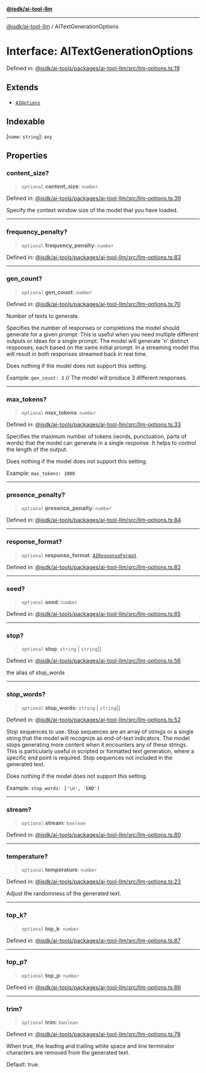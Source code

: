 [**@isdk/ai-tool-llm**](../README.md)

***

[@isdk/ai-tool-llm](../globals.md) / AITextGenerationOptions

# Interface: AITextGenerationOptions

Defined in: [@isdk/ai-tools/packages/ai-tool-llm/src/llm-options.ts:19](https://github.com/isdk/ai-tool-llm.js/blob/b85f02c051e6cb4b9c451fe72592c4077cb731a4/src/llm-options.ts#L19)

## Extends

- [`AIOptions`](AIOptions.md)

## Indexable

\[`name`: `string`\]: `any`

## Properties

### content\_size?

> `optional` **content\_size**: `number`

Defined in: [@isdk/ai-tools/packages/ai-tool-llm/src/llm-options.ts:39](https://github.com/isdk/ai-tool-llm.js/blob/b85f02c051e6cb4b9c451fe72592c4077cb731a4/src/llm-options.ts#L39)

Specify the context window size of the model that you have loaded.

***

### frequency\_penalty?

> `optional` **frequency\_penalty**: `number`

Defined in: [@isdk/ai-tools/packages/ai-tool-llm/src/llm-options.ts:83](https://github.com/isdk/ai-tool-llm.js/blob/b85f02c051e6cb4b9c451fe72592c4077cb731a4/src/llm-options.ts#L83)

***

### gen\_count?

> `optional` **gen\_count**: `number`

Defined in: [@isdk/ai-tools/packages/ai-tool-llm/src/llm-options.ts:70](https://github.com/isdk/ai-tool-llm.js/blob/b85f02c051e6cb4b9c451fe72592c4077cb731a4/src/llm-options.ts#L70)

Number of texts to generate.

Specifies the number of responses or completions the model should generate for a given prompt.
This is useful when you need multiple different outputs or ideas for a single prompt.
The model will generate 'n' distinct responses, each based on the same initial prompt.
In a streaming model this will result in both responses streamed back in real time.

Does nothing if the model does not support this setting.

Example: `gen_count: 3` // The model will produce 3 different responses.

***

### max\_tokens?

> `optional` **max\_tokens**: `number`

Defined in: [@isdk/ai-tools/packages/ai-tool-llm/src/llm-options.ts:33](https://github.com/isdk/ai-tool-llm.js/blob/b85f02c051e6cb4b9c451fe72592c4077cb731a4/src/llm-options.ts#L33)

Specifies the maximum number of tokens (words, punctuation, parts of words) that the model can generate in a single response.
It helps to control the length of the output.

Does nothing if the model does not support this setting.

Example: `max_tokens: 1000`

***

### presence\_penalty?

> `optional` **presence\_penalty**: `number`

Defined in: [@isdk/ai-tools/packages/ai-tool-llm/src/llm-options.ts:84](https://github.com/isdk/ai-tool-llm.js/blob/b85f02c051e6cb4b9c451fe72592c4077cb731a4/src/llm-options.ts#L84)

***

### response\_format?

> `optional` **response\_format**: [`AIResponseFormat`](AIResponseFormat.md)

Defined in: [@isdk/ai-tools/packages/ai-tool-llm/src/llm-options.ts:82](https://github.com/isdk/ai-tool-llm.js/blob/b85f02c051e6cb4b9c451fe72592c4077cb731a4/src/llm-options.ts#L82)

***

### seed?

> `optional` **seed**: `number`

Defined in: [@isdk/ai-tools/packages/ai-tool-llm/src/llm-options.ts:85](https://github.com/isdk/ai-tool-llm.js/blob/b85f02c051e6cb4b9c451fe72592c4077cb731a4/src/llm-options.ts#L85)

***

### stop?

> `optional` **stop**: `string` \| `string`[]

Defined in: [@isdk/ai-tools/packages/ai-tool-llm/src/llm-options.ts:56](https://github.com/isdk/ai-tool-llm.js/blob/b85f02c051e6cb4b9c451fe72592c4077cb731a4/src/llm-options.ts#L56)

the alias of stop_words

***

### stop\_words?

> `optional` **stop\_words**: `string` \| `string`[]

Defined in: [@isdk/ai-tools/packages/ai-tool-llm/src/llm-options.ts:52](https://github.com/isdk/ai-tool-llm.js/blob/b85f02c051e6cb4b9c451fe72592c4077cb731a4/src/llm-options.ts#L52)

Stop sequences to use.
Stop sequences are an array of strings or a single string that the model will recognize as end-of-text indicators.
The model stops generating more content when it encounters any of these strings.
This is particularly useful in scripted or formatted text generation, where a specific end point is required.
Stop sequences not included in the generated text.

Does nothing if the model does not support this setting.

Example: `stop_words: ['\n', 'END']`

***

### stream?

> `optional` **stream**: `boolean`

Defined in: [@isdk/ai-tools/packages/ai-tool-llm/src/llm-options.ts:80](https://github.com/isdk/ai-tool-llm.js/blob/b85f02c051e6cb4b9c451fe72592c4077cb731a4/src/llm-options.ts#L80)

***

### temperature?

> `optional` **temperature**: `number`

Defined in: [@isdk/ai-tools/packages/ai-tool-llm/src/llm-options.ts:23](https://github.com/isdk/ai-tool-llm.js/blob/b85f02c051e6cb4b9c451fe72592c4077cb731a4/src/llm-options.ts#L23)

Adjust the randomness of the generated text.

***

### top\_k?

> `optional` **top\_k**: `number`

Defined in: [@isdk/ai-tools/packages/ai-tool-llm/src/llm-options.ts:87](https://github.com/isdk/ai-tool-llm.js/blob/b85f02c051e6cb4b9c451fe72592c4077cb731a4/src/llm-options.ts#L87)

***

### top\_p?

> `optional` **top\_p**: `number`

Defined in: [@isdk/ai-tools/packages/ai-tool-llm/src/llm-options.ts:86](https://github.com/isdk/ai-tool-llm.js/blob/b85f02c051e6cb4b9c451fe72592c4077cb731a4/src/llm-options.ts#L86)

***

### trim?

> `optional` **trim**: `boolean`

Defined in: [@isdk/ai-tools/packages/ai-tool-llm/src/llm-options.ts:78](https://github.com/isdk/ai-tool-llm.js/blob/b85f02c051e6cb4b9c451fe72592c4077cb731a4/src/llm-options.ts#L78)

When true, the leading and trailing white space and line terminator characters
are removed from the generated text.

Default: true.
